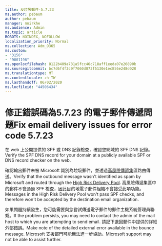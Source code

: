 ```yaml
---
title: 反垃圾郵件-5.7.23
ms.author: pebaum
author: pebaum
manager: mnirkhe
ms.audience: Admin
ms.topic: article
ROBOTS: NOINDEX, NOFOLLOW
localization_priority: Normal
ms.collection: Adm_O365
ms.custom:
- "3156"
- "9001196"
ms.openlocfilehash: 8122b409a731a5fcc46c718aff1eeda07e26890b
ms.sourcegitcommit: bc7d6f4f3c9f7060d073f5130e1ec856e248d020
ms.translationtype: MT
ms.contentlocale: zh-TW
ms.lasthandoff: 06/02/2020
ms.locfileid: "44506434"
---
```

# <a name="fix-email-delivery-issues-for-error-code-5723"></a><span data-ttu-id="ca8f2-102">修正錯誤碼為5.7.23 的電子郵件傳遞問題</span><span class="sxs-lookup"><span data-stu-id="ca8f2-102">Fix email delivery issues for error code 5.7.23</span></span>

<span data-ttu-id="ca8f2-103">在 web 上公開提供的 SPF 或 DNS 記錄檢查，確認您網域的 SPF DNS 記錄。</span><span class="sxs-lookup"><span data-stu-id="ca8f2-103">Verify the SPF DNS record for your domain at a publicly available SPF or DNS record checker on the web.</span></span>

<span data-ttu-id="ca8f2-104">確認輸出郵件未被 Microsoft 識別為垃圾郵件，並透過[高風險傳遞集](https://docs.microsoft.com/microsoft-365/security/office-365-security/high-risk-delivery-pool-for-outbound-messages)區路由傳送。</span><span class="sxs-lookup"><span data-stu-id="ca8f2-104">Verify that the outbound message wasn't identified as spam by Microsoft and routed through the [High Risk Delivery Pool](https://docs.microsoft.com/microsoft-365/security/office-365-security/high-risk-delivery-pool-for-outbound-messages).</span></span> <span data-ttu-id="ca8f2-105">高風險傳遞集區中的郵件不會通過 SPF 檢查，因此目的地電子郵件組織不會接受此項功能。</span><span class="sxs-lookup"><span data-stu-id="ca8f2-105">Messages in the High Risk Delivery Pool won't pass SPF checks, and therefore won't be accepted by the destination email organization.</span></span>

<span data-ttu-id="ca8f2-106">如果問題持續發生，您可能需要與您嘗試傳送電子郵件的郵件主機系統管理員聯繫。</span><span class="sxs-lookup"><span data-stu-id="ca8f2-106">If the problem persists, you may need to contact the admin of the mail host to which you are attempting to send email.</span></span> <span data-ttu-id="ca8f2-107">請記下退回郵件中提供的詳細外部錯誤。</span><span class="sxs-lookup"><span data-stu-id="ca8f2-107">Make note of the detailed external error available in the bounce message.</span></span> <span data-ttu-id="ca8f2-108">Microsoft 支援部門可能無法進一步協助。</span><span class="sxs-lookup"><span data-stu-id="ca8f2-108">Microsoft support may not be able to assist further.</span></span>
